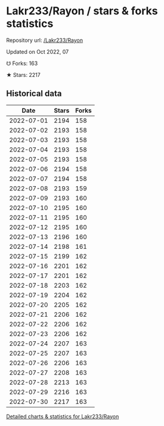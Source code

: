 # Lakr233/Rayon / stars & forks statistics

Repository url: [/Lakr233/Rayon](https://github.com/Lakr233/Rayon)

Updated on Oct 2022, 07

☋ Forks: 163

★ Stars: 2217

## Historical data
| Date | Stars | Forks |
|------|-------|-------|
| 2022-07-01 | 2194 | 158 | 
| 2022-07-02 | 2193 | 158 | 
| 2022-07-03 | 2193 | 158 | 
| 2022-07-04 | 2193 | 158 | 
| 2022-07-05 | 2193 | 158 | 
| 2022-07-06 | 2194 | 158 | 
| 2022-07-07 | 2194 | 158 | 
| 2022-07-08 | 2193 | 159 | 
| 2022-07-09 | 2193 | 160 | 
| 2022-07-10 | 2195 | 160 | 
| 2022-07-11 | 2195 | 160 | 
| 2022-07-12 | 2195 | 160 | 
| 2022-07-13 | 2196 | 160 | 
| 2022-07-14 | 2198 | 161 | 
| 2022-07-15 | 2199 | 162 | 
| 2022-07-16 | 2201 | 162 | 
| 2022-07-17 | 2201 | 162 | 
| 2022-07-18 | 2203 | 162 | 
| 2022-07-19 | 2204 | 162 | 
| 2022-07-20 | 2205 | 162 | 
| 2022-07-21 | 2206 | 162 | 
| 2022-07-22 | 2206 | 162 | 
| 2022-07-23 | 2206 | 162 | 
| 2022-07-24 | 2207 | 163 | 
| 2022-07-25 | 2207 | 163 | 
| 2022-07-26 | 2206 | 163 | 
| 2022-07-27 | 2208 | 163 | 
| 2022-07-28 | 2213 | 163 | 
| 2022-07-29 | 2216 | 163 | 
| 2022-07-30 | 2217 | 163 | 


[Detailed charts & statistics for Lakr233/Rayon](https://reviewgithub.com/rep/Lakr233/Rayon)
